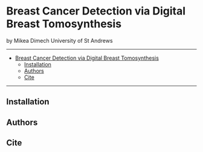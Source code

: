 # Breast Cancer Detection via Digital Breast Tomosynthesis

by Mikea Dimech
University of St Andrews

---

- [Breast Cancer Detection via Digital Breast Tomosynthesis](#breast-cancer-detection-via-digital-breast-tomosynthesis)
  - [Installation](#installation)
  - [Authors](#authors)
  - [Cite](#cite)

---

## Installation

## Authors



## Cite